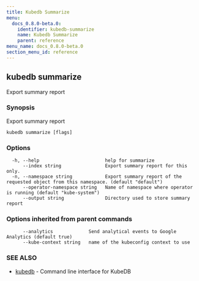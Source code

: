 ```yaml
---
title: Kubedb Summarize
menu:
  docs_0.8.0-beta.0:
    identifier: kubedb-summarize
    name: Kubedb Summarize
    parent: reference
menu_name: docs_0.8.0-beta.0
section_menu_id: reference
---
```


## kubedb summarize

Export summary report

### Synopsis

Export summary report

```
kubedb summarize [flags]
```

### Options

```
  -h, --help                        help for summarize
      --index string                Export summary report for this only.
  -n, --namespace string            Export summary report of the requested object from this namespace. (default "default")
      --operator-namespace string   Name of namespace where operator is running (default "kube-system")
      --output string               Directory used to store summary report
```

### Options inherited from parent commands

```
      --analytics             Send analytical events to Google Analytics (default true)
      --kube-context string   name of the kubeconfig context to use
```

### SEE ALSO

* [kubedb](/docs/0.8.0-beta.0/reference/kubedb)	 - Command line interface for KubeDB


